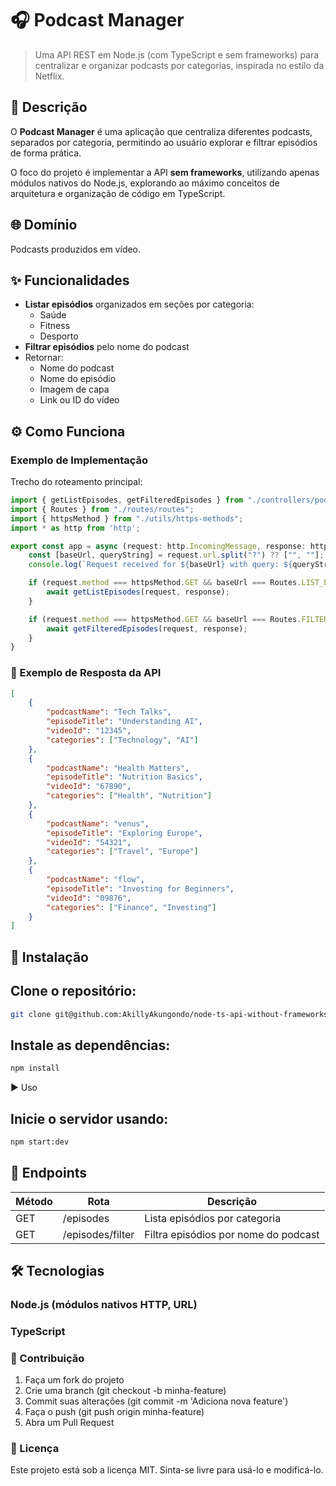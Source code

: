 # 🎧 Podcast Manager

> Uma API REST em Node.js (com TypeScript e sem frameworks) para centralizar e organizar podcasts por categorias, inspirada no estilo da Netflix.

## 📜 Descrição

O **Podcast Manager** é uma aplicação que centraliza diferentes podcasts, separados por categoria, permitindo ao usuário explorar e filtrar episódios de forma prática.

O foco do projeto é implementar a API **sem frameworks**, utilizando apenas módulos nativos do Node.js, explorando ao máximo conceitos de arquitetura e organização de código em TypeScript.

## 🌐 Domínio

Podcasts produzidos em vídeo.

## ✨ Funcionalidades

- **Listar episódios** organizados em seções por categoria:
  - Saúde
  - Fitness
  - Desporto
- **Filtrar episódios** pelo nome do podcast
- Retornar:
  - Nome do podcast
  - Nome do episódio
  - Imagem de capa
  - Link ou ID do vídeo

## ⚙️ Como Funciona

### Exemplo de Implementação

Trecho do roteamento principal:

```typescript
import { getListEpisodes, getFilteredEpisodes } from "./controllers/podcasts-controller";
import { Routes } from "./routes/routes";
import { httpsMethod } from "./utils/https-methods";
import * as http from 'http';

export const app = async (request: http.IncomingMessage, response: http.ServerResponse) => {
    const [baseUrl, queryString] = request.url.split("?") ?? ["", ""];
    console.log(`Request received for ${baseUrl} with query: ${queryString}`);

    if (request.method === httpsMethod.GET && baseUrl === Routes.LIST_EPISODES) {
        await getListEpisodes(request, response);
    }

    if (request.method === httpsMethod.GET && baseUrl === Routes.FILTER_EPISODES) {
        await getFilteredEpisodes(request, response);
    }
}
```

### 📡 Exemplo de Resposta da API
```json
[
    {
        "podcastName": "Tech Talks",
        "episodeTitle": "Understanding AI",
        "videoId": "12345",
        "categories": ["Technology", "AI"]
    },
    {
        "podcastName": "Health Matters",
        "episodeTitle": "Nutrition Basics",
        "videoId": "67890",
        "categories": ["Health", "Nutrition"]
    },
    {
        "podcastName": "venus",
        "episodeTitle": "Exploring Europe",
        "videoId": "54321",
        "categories": ["Travel", "Europe"]
    },
    {
        "podcastName": "flow",
        "episodeTitle": "Investing for Beginners",
        "videoId": "09876",
        "categories": ["Finance", "Investing"]
    }
]
```

## 🚀 Instalação
## Clone o repositório:

```bash
git clone git@github.com:AkillyAkungondo/node-ts-api-without-frameworks-podcast-manager.git
```
## Instale as dependências:

```bash
npm install
```
▶️ Uso
## Inicie o servidor usando:

```bash
npm start:dev
```
## 📡 Endpoints

| Método | Rota               | Descrição                          |
|--------|--------------------|-----------------------------------|
| GET    | /episodes         | Lista episódios por categoria     |
| GET    | /episodes/filter  | Filtra episódios por nome do podcast |

## 🛠 Tecnologias

### Node.js (módulos nativos HTTP, URL)

### TypeScript

### 🤝 Contribuição

1. Faça um fork do projeto
2. Crie uma branch (git checkout -b minha-feature)
3. Commit suas alterações (git commit -m 'Adiciona nova feature')
4. Faça o push (git push origin minha-feature)
5. Abra um Pull Request

### 📄 Licença
Este projeto está sob a licença MIT. Sinta-se livre para usá-lo e modificá-lo.